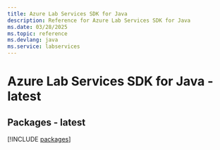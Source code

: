 ```yaml
---
title: Azure Lab Services SDK for Java
description: Reference for Azure Lab Services SDK for Java
ms.date: 03/28/2025
ms.topic: reference
ms.devlang: java
ms.service: labservices
---
```

# Azure Lab Services SDK for Java - latest
## Packages - latest
[!INCLUDE [packages](lab-services-index.md)]